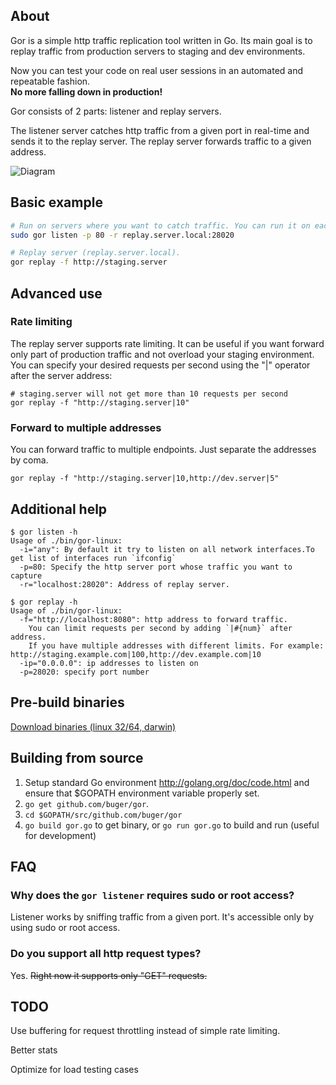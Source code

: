 ## About

Gor is a simple http traffic replication tool written in Go. 
Its main goal is to replay traffic from production servers to staging and dev environments.


Now you can test your code on real user sessions in an automated and repeatable fashion.  
**No more falling down in production!**

Gor consists of 2 parts: listener and replay servers.

The listener server catches http traffic from a given port in real-time
and sends it to the replay server. 
The replay server forwards traffic to a given address.


![Diagram](http://i.imgur.com/9mqj2SK.png)


## Basic example

```bash
# Run on servers where you want to catch traffic. You can run it on each `web` machine.
sudo gor listen -p 80 -r replay.server.local:28020 

# Replay server (replay.server.local). 
gor replay -f http://staging.server
```

## Advanced use

### Rate limiting
The replay server supports rate limiting. It can be useful if you want
forward only part of production traffic and not overload your staging
environment. You can specify your desired requests per second using the
"|" operator after the server address:

```
# staging.server will not get more than 10 requests per second
gor replay -f "http://staging.server|10"
```

### Forward to multiple addresses

You can forward traffic to multiple endpoints. Just separate the addresses by coma.
```
gor replay -f "http://staging.server|10,http://dev.server|5"
```

## Additional help
```
$ gor listen -h
Usage of ./bin/gor-linux:
  -i="any": By default it try to listen on all network interfaces.To get list of interfaces run `ifconfig`
  -p=80: Specify the http server port whose traffic you want to capture
  -r="localhost:28020": Address of replay server.
```

```
$ gor replay -h
Usage of ./bin/gor-linux:
  -f="http://localhost:8080": http address to forward traffic.
	You can limit requests per second by adding `|#{num}` after address.
	If you have multiple addresses with different limits. For example: http://staging.example.com|100,http://dev.example.com|10
  -ip="0.0.0.0": ip addresses to listen on
  -p=28020: specify port number
```

## Pre-build binaries

[Download binaries (linux 32/64, darwin)](https://drive.google.com/folderview?id=0B46uay48NwcfWFowc1E4a1BISVU&usp=sharing)

## Building from source
1. Setup standard Go environment http://golang.org/doc/code.html and ensure that $GOPATH environment variable properly set.
2. `go get github.com/buger/gor`. 
3. `cd $GOPATH/src/github.com/buger/gor`
4. `go build gor.go` to get binary, or `go run gor.go` to build and run (useful for development)

## FAQ

### Why does the `gor listener` requires sudo or root access?
Listener works by sniffing traffic from a given port. It's accessible
only by using sudo or root access.

### Do you support all http request types?
Yes. ~~Right now it supports only "GET" requests.~~

## TODO

Use buffering for request throttling instead of simple rate limiting. 

Better stats

Optimize for load testing cases
